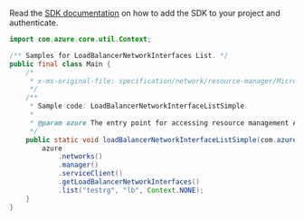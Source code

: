 Read the [SDK documentation](https://github.com/Azure/azure-sdk-for-java/blob/azure-resourcemanager_2.13.0/sdk/resourcemanager/azure-resourcemanager/README.md) on how to add the SDK to your project and authenticate.

```java
import com.azure.core.util.Context;

/** Samples for LoadBalancerNetworkInterfaces List. */
public final class Main {
    /*
     * x-ms-original-file: specification/network/resource-manager/Microsoft.Network/stable/2021-05-01/examples/LoadBalancerNetworkInterfaceListSimple.json
     */
    /**
     * Sample code: LoadBalancerNetworkInterfaceListSimple.
     *
     * @param azure The entry point for accessing resource management APIs in Azure.
     */
    public static void loadBalancerNetworkInterfaceListSimple(com.azure.resourcemanager.AzureResourceManager azure) {
        azure
            .networks()
            .manager()
            .serviceClient()
            .getLoadBalancerNetworkInterfaces()
            .list("testrg", "lb", Context.NONE);
    }
}
```
